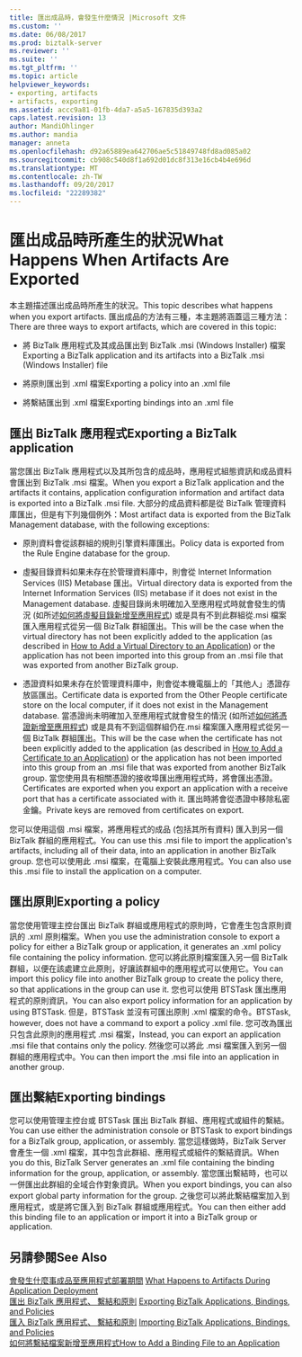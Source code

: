 ```yaml
---
title: 匯出成品時，會發生什麼情況 |Microsoft 文件
ms.custom: ''
ms.date: 06/08/2017
ms.prod: biztalk-server
ms.reviewer: ''
ms.suite: ''
ms.tgt_pltfrm: ''
ms.topic: article
helpviewer_keywords:
- exporting, artifacts
- artifacts, exporting
ms.assetid: accc9a81-01fb-4da7-a5a5-167835d393a2
caps.latest.revision: 13
author: MandiOhlinger
ms.author: mandia
manager: anneta
ms.openlocfilehash: d92a65889ea642706ae5c51849748fd8ad085a02
ms.sourcegitcommit: cb908c540d8f1a692d01dc8f313e16cb4b4e696d
ms.translationtype: MT
ms.contentlocale: zh-TW
ms.lasthandoff: 09/20/2017
ms.locfileid: "22289382"
---
```

# <a name="what-happens-when-artifacts-are-exported"></a><span data-ttu-id="130b5-102">匯出成品時所產生的狀況</span><span class="sxs-lookup"><span data-stu-id="130b5-102">What Happens When Artifacts Are Exported</span></span>
<span data-ttu-id="130b5-103">本主題描述匯出成品時所產生的狀況。</span><span class="sxs-lookup"><span data-stu-id="130b5-103">This topic describes what happens when you export artifacts.</span></span> <span data-ttu-id="130b5-104">匯出成品的方法有三種，本主題將涵蓋這三種方法：</span><span class="sxs-lookup"><span data-stu-id="130b5-104">There are three ways to export artifacts, which are covered in this topic:</span></span>  
  
-   <span data-ttu-id="130b5-105">將 BizTalk 應用程式及其成品匯出到 BizTalk .msi (Windows Installer) 檔案</span><span class="sxs-lookup"><span data-stu-id="130b5-105">Exporting a BizTalk application and its artifacts into a BizTalk .msi (Windows Installer) file</span></span>  
  
-   <span data-ttu-id="130b5-106">將原則匯出到 .xml 檔案</span><span class="sxs-lookup"><span data-stu-id="130b5-106">Exporting a policy into an .xml file</span></span>  
  
-   <span data-ttu-id="130b5-107">將繫結匯出到 .xml 檔案</span><span class="sxs-lookup"><span data-stu-id="130b5-107">Exporting bindings into an .xml file</span></span>  
  
## <a name="exporting-a-biztalk-application"></a><span data-ttu-id="130b5-108">匯出 BizTalk 應用程式</span><span class="sxs-lookup"><span data-stu-id="130b5-108">Exporting a BizTalk application</span></span>  
 <span data-ttu-id="130b5-109">當您匯出 BizTalk 應用程式以及其所包含的成品時，應用程式組態資訊和成品資料會匯出到 BizTalk .msi 檔案。</span><span class="sxs-lookup"><span data-stu-id="130b5-109">When you export a BizTalk application and the artifacts it contains, application configuration information and artifact data is exported into a BizTalk .msi file.</span></span> <span data-ttu-id="130b5-110">大部分的成品資料都是從 BizTalk 管理資料庫匯出，但是有下列幾個例外：</span><span class="sxs-lookup"><span data-stu-id="130b5-110">Most artifact data is exported from the BizTalk Management database, with the following exceptions:</span></span>  
  
-   <span data-ttu-id="130b5-111">原則資料會從該群組的規則引擎資料庫匯出。</span><span class="sxs-lookup"><span data-stu-id="130b5-111">Policy data is exported from the Rule Engine database for the group.</span></span>  
  
-   <span data-ttu-id="130b5-112">虛擬目錄資料如果未存在於管理資料庫中，則會從 Internet Information Services (IIS) Metabase 匯出。</span><span class="sxs-lookup"><span data-stu-id="130b5-112">Virtual directory data is exported from the Internet Information Services (IIS) metabase if it does not exist in the Management database.</span></span> <span data-ttu-id="130b5-113">虛擬目錄尚未明確加入至應用程式時就會發生的情況 (如所述[如何將虛擬目錄新增至應用程式](../core/how-to-add-a-virtual-directory-to-an-application.md)) 或是具有不到此群組從.msi 檔案匯入應用程式從另一個 BizTalk 群組匯出。</span><span class="sxs-lookup"><span data-stu-id="130b5-113">This will be the case when the virtual directory has not been explicitly added to the application (as described in [How to Add a Virtual Directory to an Application](../core/how-to-add-a-virtual-directory-to-an-application.md)) or the application has not been imported into this group from an .msi file that was exported from another BizTalk group.</span></span>  
  
-   <span data-ttu-id="130b5-114">憑證資料如果未存在於管理資料庫中，則會從本機電腦上的「其他人」憑證存放區匯出。</span><span class="sxs-lookup"><span data-stu-id="130b5-114">Certificate data is exported from the Other People certificate store on the local computer, if it does not exist in the Management database.</span></span> <span data-ttu-id="130b5-115">當憑證尚未明確加入至應用程式就會發生的情況 (如所述[如何將憑證新增至應用程式](../core/how-to-add-a-certificate-to-an-application.md)) 或是具有不到這個群組仍在.msi 檔案匯入應用程式從另一個 BizTalk 群組匯出。</span><span class="sxs-lookup"><span data-stu-id="130b5-115">This will be the case when the certificate has not been explicitly added to the application (as described in [How to Add a Certificate to an Application](../core/how-to-add-a-certificate-to-an-application.md)) or the application has not been imported into this group from an .msi file that was exported from another BizTalk group.</span></span> <span data-ttu-id="130b5-116">當您使用具有相關憑證的接收埠匯出應用程式時，將會匯出憑證。</span><span class="sxs-lookup"><span data-stu-id="130b5-116">Certificates are exported when you export an application with a receive port that has a certificate associated with it.</span></span> <span data-ttu-id="130b5-117">匯出時將會從憑證中移除私密金鑰。</span><span class="sxs-lookup"><span data-stu-id="130b5-117">Private keys are removed from certificates on export.</span></span>  
  
 <span data-ttu-id="130b5-118">您可以使用這個 .msi 檔案，將應用程式的成品 (包括其所有資料) 匯入到另一個 BizTalk 群組的應用程式。</span><span class="sxs-lookup"><span data-stu-id="130b5-118">You can use this .msi file to import the application's artifacts, including all of their data, into an application in another BizTalk group.</span></span> <span data-ttu-id="130b5-119">您也可以使用此 .msi 檔案，在電腦上安裝此應用程式。</span><span class="sxs-lookup"><span data-stu-id="130b5-119">You can also use this .msi file to install the application on a computer.</span></span>  
  
## <a name="exporting-a-policy"></a><span data-ttu-id="130b5-120">匯出原則</span><span class="sxs-lookup"><span data-stu-id="130b5-120">Exporting a policy</span></span>  
 <span data-ttu-id="130b5-121">當您使用管理主控台匯出 BizTalk 群組或應用程式的原則時，它會產生包含原則資訊的 .xml 原則檔案。</span><span class="sxs-lookup"><span data-stu-id="130b5-121">When you use the administration console to export a policy for either a BizTalk group or application, it generates an .xml policy file containing the policy information.</span></span> <span data-ttu-id="130b5-122">您可以將此原則檔案匯入另一個 BizTalk 群組，以便在該處建立此原則，好讓該群組中的應用程式可以使用它。</span><span class="sxs-lookup"><span data-stu-id="130b5-122">You can import this policy file into another BizTalk group to create the policy there, so that applications in the group can use it.</span></span> <span data-ttu-id="130b5-123">您也可以使用 BTSTask 匯出應用程式的原則資訊，</span><span class="sxs-lookup"><span data-stu-id="130b5-123">You can also export policy information for an application by using BTSTask.</span></span> <span data-ttu-id="130b5-124">但是，BTSTask 並沒有可匯出原則 .xml 檔案的命令。</span><span class="sxs-lookup"><span data-stu-id="130b5-124">BTSTask, however, does not have a command to export a policy .xml file.</span></span> <span data-ttu-id="130b5-125">您可改為匯出只包含此原則的應用程式 .msi 檔案，</span><span class="sxs-lookup"><span data-stu-id="130b5-125">Instead, you can export an application .msi file that contains only the policy.</span></span> <span data-ttu-id="130b5-126">然後您可以將此 .msi 檔案匯入到另一個群組的應用程式中。</span><span class="sxs-lookup"><span data-stu-id="130b5-126">You can then import the .msi file into an application in another group.</span></span>  
  
## <a name="exporting-bindings"></a><span data-ttu-id="130b5-127">匯出繫結</span><span class="sxs-lookup"><span data-stu-id="130b5-127">Exporting bindings</span></span>  
 <span data-ttu-id="130b5-128">您可以使用管理主控台或 BTSTask 匯出 BizTalk 群組、應用程式或組件的繫結。</span><span class="sxs-lookup"><span data-stu-id="130b5-128">You can use either the administration console or BTSTask to export bindings for a BizTalk group, application, or assembly.</span></span> <span data-ttu-id="130b5-129">當您這樣做時，BizTalk Server 會產生一個 .xml 檔案，其中包含此群組、應用程式或組件的繫結資訊。</span><span class="sxs-lookup"><span data-stu-id="130b5-129">When you do this, BizTalk Server generates an .xml file containing the binding information for the group, application, or assembly.</span></span> <span data-ttu-id="130b5-130">當您匯出繫結時，也可以一併匯出此群組的全域合作對象資訊。</span><span class="sxs-lookup"><span data-stu-id="130b5-130">When you export bindings, you can also export global party information for the group.</span></span> <span data-ttu-id="130b5-131">之後您可以將此繫結檔案加入到應用程式，或是將它匯入到 BizTalk 群組或應用程式。</span><span class="sxs-lookup"><span data-stu-id="130b5-131">You can then either add this binding file to an application or import it into a BizTalk group or application.</span></span>  
  
## <a name="see-also"></a><span data-ttu-id="130b5-132">另請參閱</span><span class="sxs-lookup"><span data-stu-id="130b5-132">See Also</span></span>  
 <span data-ttu-id="130b5-133">[會發生什麼事成品至應用程式部署期間](../core/what-happens-to-artifacts-during-application-deployment.md) </span><span class="sxs-lookup"><span data-stu-id="130b5-133">[What Happens to Artifacts During Application Deployment](../core/what-happens-to-artifacts-during-application-deployment.md) </span></span>  
 <span data-ttu-id="130b5-134">[匯出 BizTalk 應用程式、 繫結和原則](../core/exporting-biztalk-applications-bindings-and-policies.md) </span><span class="sxs-lookup"><span data-stu-id="130b5-134">[Exporting BizTalk Applications, Bindings, and Policies](../core/exporting-biztalk-applications-bindings-and-policies.md) </span></span>  
 <span data-ttu-id="130b5-135">[匯入 BizTalk 應用程式、 繫結和原則](../core/importing-biztalk-applications-bindings-and-policies.md) </span><span class="sxs-lookup"><span data-stu-id="130b5-135">[Importing BizTalk Applications, Bindings, and Policies](../core/importing-biztalk-applications-bindings-and-policies.md) </span></span>  
 [<span data-ttu-id="130b5-136">如何將繫結檔案新增至應用程式</span><span class="sxs-lookup"><span data-stu-id="130b5-136">How to Add a Binding File to an Application</span></span>](../core/how-to-add-a-binding-file-to-an-application2.md)